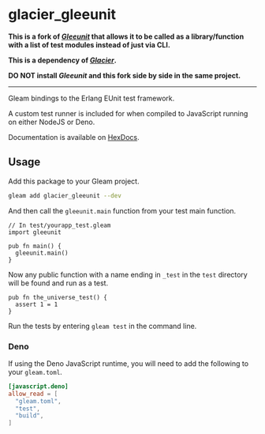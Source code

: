 # glacier_gleeunit

**This is a fork of [*Gleeunit*](https://hex.pm/packages/gleeunit) that allows it to be called as a library/function with a list of test modules instead of just via CLI.**

**This is a dependency of [*Glacier*](https://hex.pm/packages/glacier).**

**DO NOT install *Gleeunit* and this fork side by side in the same project.**

* * *

Gleam bindings to the Erlang EUnit test framework.

A custom test runner is included for when compiled to JavaScript running on
either NodeJS or Deno.

Documentation is available on [HexDocs](https://hexdocs.pm/glacier_gleeunit/index.html).

## Usage

Add this package to your Gleam project.

```sh
gleam add glacier_gleeunit --dev
```

And then call the `gleeunit.main` function from your test main function.

```gleam
// In test/yourapp_test.gleam
import gleeunit

pub fn main() {
  gleeunit.main()
}
```

Now any public function with a name ending in `_test` in the `test` directory
will be found and run as a test.

```gleam
pub fn the_universe_test() {
  assert 1 = 1
}
```

Run the tests by entering `gleam test` in the command line.

### Deno

If using the Deno JavaScript runtime, you will need to add the following to your
`gleam.toml`.

```toml
[javascript.deno]
allow_read = [
  "gleam.toml",
  "test",
  "build",
]
```
